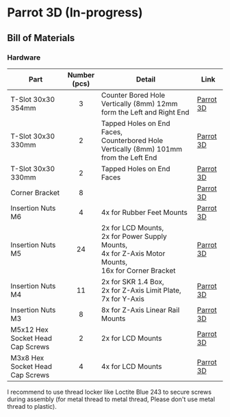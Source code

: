 # Parrot 3D (In-progress)

## Bill of Materials

### Hardware

| Part     | Number<br>(pcs) | Detail | Link |
|----------|:------------:|--------|------|
| T-Slot 30x30 354mm | 3 | Counter Bored Hole Vertically (8mm) 12mm form the Left and Right End | [Parrot 3D](https://www.parrot3d.com) |
| T-Slot 30x30 330mm | 2 | Tapped Holes on End Faces,<br>Counterbored Hole Vertically (8mm) 101mm from the Left End | [Parrot 3D](https://www.parrot3d.com) |
| T-Slot 30x30 330mm | 2 | Tapped Holes on End Faces | [Parrot 3D](https://www.parrot3d.com) |
| Corner Bracket | 8 | | [Parrot 3D](https://www.parrot3d.com) |
| Insertion Nuts M6 | 4 | 4x for Rubber Feet Mounts | [Parrot 3D](https://www.parrot3d.com) |
| Insertion Nuts M5 | 24 | 2x for LCD Mounts,<br> 2x for Power Supply Mounts,<br> 4x for Z-Axis Motor Mounts,<br> 16x for Corner Bracket | [Parrot 3D](https://www.parrot3d.com) |
| Insertion Nuts M4 | 11 | 2x for SKR 1.4 Box,<br> 2x for Z-Axis Limit Plate,<br> 7x for Y-Axis | [Parrot 3D](https://www.parrot3d.com) |
| Insertion Nuts M3 | 8 | 8x for Z-Axis Linear Rail Mounts | [Parrot 3D](https://www.parrot3d.com) |
| M5x12 Hex Socket Head Cap Screws | 2 | 2x for LCD Mounts | [Parrot 3D](https://www.parrot3d.com) |
| M3x8 Hex Socket Head Cap Screws | 4 | 4x for LCD Mounts | [Parrot 3D](https://www.parrot3d.com) |

I recommend to use thread locker like Loctite Blue 243 to secure screws during assembly (for metal thread to metal thread, Please don't use metal thread to plastic).

